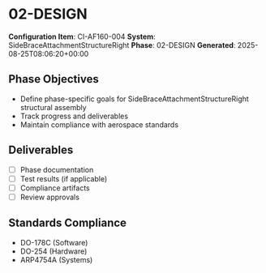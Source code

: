 # 02-DESIGN

**Configuration Item**: CI-AF160-004
**System**: SideBraceAttachmentStructureRight
**Phase**: 02-DESIGN
**Generated**: 2025-08-25T08:06:20+00:00

## Phase Objectives
- Define phase-specific goals for SideBraceAttachmentStructureRight structural assembly
- Track progress and deliverables
- Maintain compliance with aerospace standards

## Deliverables
- [ ] Phase documentation
- [ ] Test results (if applicable)
- [ ] Compliance artifacts
- [ ] Review approvals

## Standards Compliance
- DO-178C (Software)
- DO-254 (Hardware)
- ARP4754A (Systems)

